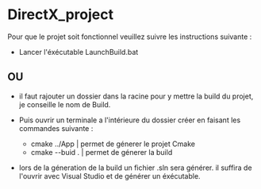 # DirectX_project

Pour que le projet soit fonctionnel veuillez suivre les instructions suivante :

- Lancer l'éxécutable LaunchBuild.bat

## OU

- il faut rajouter un dossier dans la racine pour y mettre la build du projet, je conseille le nom de Build.

- Puis ouvrir un terminale a l'intérieure du dossier créer en faisant les commandes suivante :
  - cmake ../App | permet de génerer le projet Cmake
  - cmake --buid . | permet de génerer la build

- lors de la géneration de la build un fichier .sln sera générer. il suffira de l'ouvrir avec Visual Studio et de générer un éxécutable.
